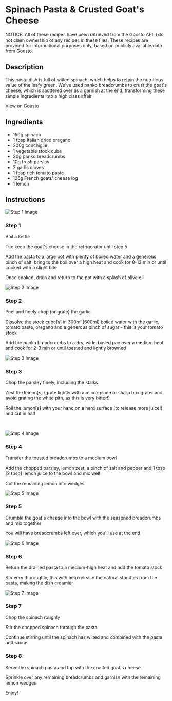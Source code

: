 # Spinach Pasta & Crusted Goat's Cheese

NOTICE: All of these recipes have been retrieved from the Gousto API. I do not claim ownership of any recipes in these files. These recipes are provided for informational purposes only, based on publicly available data from Gousto.

## Description

This pasta dish is full of wilted spinach, which helps to retain the nutritious value of the leafy green. We've used panko breadcrumbs to crust the goat's cheese, which is sacttered over as a garnish at the end, transforming these simple ingredients into a high class affair

[View on Gousto](https://www.gousto.co.uk/recipes/cookbook/spinach-pasta-crusted-goats-cheese)

## Ingredients

- 150g spinach 
- 1 tbsp Italian dried oregano 
- 200g conchiglie 
- 1 vegetable stock cube
- 30g panko breadcrumbs
- 10g fresh parsley 
- 2 garlic cloves
- 1 tbsp rich tomato paste
- 125g French goats' cheese log 
- 1 lemon 

## Instructions

![Step 1 Image](https://production-media.gousto.co.uk/cms/recipe-step-image/725.-step-1-x200.jpg)

### Step 1

Boil a kettle


Tip: keep the goat's cheese in the refrigerator until step 5


Add the pasta to a large pot with plenty of&nbsp;boiled water and a generous pinch of salt, bring to the boil over a high heat and cook for 8-12 min or until cooked with a slight bite


Once cooked, drain and return to the pot with a splash of olive oil

![Step 2 Image](https://production-media.gousto.co.uk/cms/recipe-step-image/725.-step-2-x200.jpg)

### Step 2

Peel and finely chop (or grate) the garlic 


Dissolve the stock cube<span class="text-danger">[s]</span> in&nbsp;300ml<span class="text-danger"> [600ml]</span> boiled water with&nbsp;the garlic, tomato paste,&nbsp;oregano and a generous pinch of sugar - this is your tomato stock


Add&nbsp;the panko breadcrumbs to&nbsp;a&nbsp;dry, wide-based pan over a medium heat and cook&nbsp;for&nbsp;2-3 min or until toasted and lightly browned

![Step 3 Image](https://production-media.gousto.co.uk/cms/recipe-step-image/725.-step-3-x200.jpg)

### Step 3

Chop the parsley finely, including the stalks


Zest the lemon<span class="text-danger">[s]</span> (grate lightly with a micro-plane or sharp box grater and avoid grating the white pith, as this is very bitter!)


Roll the lemon<span class="text-danger">[s]</span> with your hand on a hard surface (to release more juice!) and cut in half


&nbsp;

![Step 4 Image](https://production-media.gousto.co.uk/cms/recipe-step-image/725.-step-4-x200.jpg)

### Step 4

Transfer&nbsp;the toasted breadcrumbs to a medium bowl


Add the chopped parsley, lemon zest, a pinch of salt and pepper and&nbsp;1 tbsp <span class="text-danger">[2 tbsp]</span> lemon juice to the bowl and mix well


Cut the remaining lemon into wedges

![Step 5 Image](https://production-media.gousto.co.uk/cms/recipe-step-image/725.-step-5-x200.jpg)

### Step 5

Crumble the goat's cheese into the bowl with the seasoned breadcrumbs and mix together


You will have breadcrumbs left over, which you'll use at the end&nbsp;

![Step 6 Image](https://production-media.gousto.co.uk/cms/recipe-step-image/725.-step-6-x200.jpg)

### Step 6

Return the drained pasta to a medium-high heat and add the tomato stock&nbsp;


Stir very thoroughly, this with help release the natural starches from the pasta, making the dish creamier

![Step 7 Image](https://production-media.gousto.co.uk/cms/recipe-step-image/725.-step-7-x200.jpg)

### Step 7

Chop the spinach roughly


Stir the chopped spinach through the pasta


Continue stirring until the spinach has wilted and combined with the pasta and sauce

### Step 8

Serve the spinach pasta and top with the crusted goat's cheese&nbsp;


Sprinkle over any remaining breadcrumbs and garnish with the remaining lemon wedges


Enjoy!

